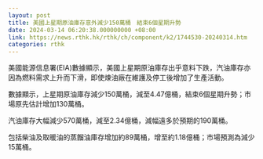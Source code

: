 ```yaml
---
layout: post
title: 美國上星期原油庫存意外減少150萬桶　結束6個星期升勢
date: 2024-03-14 06:20:38.000000000 +08:00
link: https://news.rthk.hk/rthk/ch/component/k2/1744530-20240314.htm
categories: rthk
---
```


美國能源信息署(EIA)數據顯示，美國上星期原油庫存出乎意料下跌，汽油庫存亦因為燃料需求上升而下滑，即使煉油廠在維護及停工後增加了生產活動。

數據顯示，上星期原油庫存減少150萬桶，減至4.47億桶，結束6個星期升勢；市場原先估計增加130萬桶。

汽油庫存大幅減少570萬桶，減至2.34億桶，減幅遠多於預期的190萬桶。

包括柴油及取暖油的蒸餾油庫存增加約89萬桶，增至約1.18億桶；市場預測為減少15萬桶。
